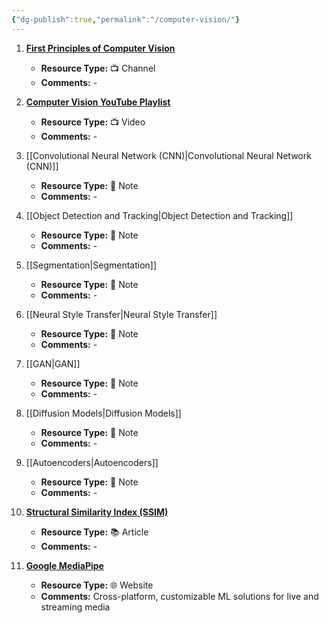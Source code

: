 ```yaml
---
{"dg-publish":true,"permalink":"/computer-vision/"}
---
```



1. [**First Principles of Computer Vision**](https://www.youtube.com/@firstprinciplesofcomputerv3258)
   - **Resource Type:** 📺 Channel
   - **Comments:** -

2. [**Computer Vision YouTube Playlist**](https://www.youtube.com/@DigitalSreeni)
   - **Resource Type:** 📺 Video
   - **Comments:** -

3. [[Convolutional Neural Network (CNN)\|Convolutional Neural Network (CNN)]]
   - **Resource Type:** 🔗 Note
   - **Comments:** -

4. [[Object Detection and Tracking\|Object Detection and Tracking]]
   - **Resource Type:** 🔗 Note
   - **Comments:** -

5. [[Segmentation\|Segmentation]]
   - **Resource Type:** 🔗 Note
   - **Comments:** -

6. [[Neural Style Transfer\|Neural Style Transfer]]
   - **Resource Type:** 🔗 Note
   - **Comments:** -

7. [[GAN\|GAN]]
   - **Resource Type:** 🔗 Note
   - **Comments:** -

8. [[Diffusion Models\|Diffusion Models]]
   - **Resource Type:** 🔗 Note
   - **Comments:** -

9. [[Autoencoders\|Autoencoders]]
   - **Resource Type:** 🔗 Note
   - **Comments:** -

10. [**Structural Similarity Index (SSIM)**](https://medium.com/srm-mic/all-about-structural-similarity-index-ssim-theory-code-in-pytorch-6551b455541e)
    - **Resource Type:** 📚 Article
    - **Comments:** -

11. [**Google MediaPipe**](https://google.github.io/mediapipe/)
    - **Resource Type:** 🌐 Website
    - **Comments:** Cross-platform, customizable ML solutions for live and streaming media
